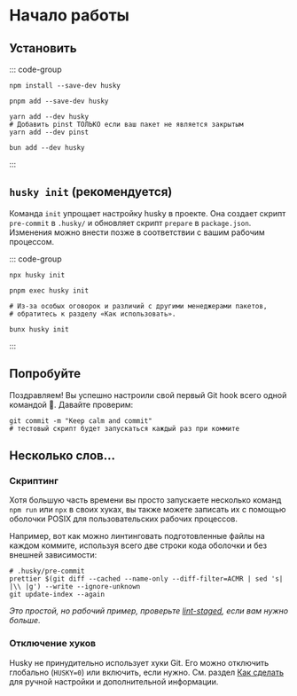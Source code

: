 # Начало работы

## Установить

::: code-group

```shell [npm]
npm install --save-dev husky
```

```shell [pnpm]
pnpm add --save-dev husky
```

```shell [yarn]
yarn add --dev husky
# Добавить pinst ТОЛЬКО если ваш пакет не является закрытым
yarn add --dev pinst
```

```shell [bun]
bun add --dev husky
```

:::

## `husky init` (рекомендуется)

Команда `init` упрощает настройку husky в проекте. Она создает скрипт `pre-commit` в `.husky/` и обновляет скрипт `prepare` в `package.json`. Изменения можно внести позже в соответствии с вашим рабочим процессом.

::: code-group

```shell [npm]
npx husky init
```

```shell [pnpm]
pnpm exec husky init
```

```shell [yarn]
# Из-за особых оговорок и различий с другими менеджерами пакетов,
# обратитесь к разделу «Как использовать».
```

```shell [bun]
bunx husky init
```

:::

## Попробуйте

Поздравляем! Вы успешно настроили свой первый Git hook всего одной командой 🎉. Давайте проверим:

```shell
git commit -m "Keep calm and commit"
# тестовый скрипт будет запускаться каждый раз при коммите
```

## Несколько слов...

### Скриптинг

Хотя большую часть времени вы просто запускаете несколько команд `npm run` или `npx` в своих хуках, вы также можете записать их с помощью оболочки POSIX для пользовательских рабочих процессов.

Например, вот как можно линтинговать подготовленные файлы на каждом коммите, используя всего две строки кода оболочки и без внешней зависимости:

```shell
# .husky/pre-commit
prettier $(git diff --cached --name-only --diff-filter=ACMR | sed 's| |\\ |g') --write --ignore-unknown
git update-index --again
```

_Это простой, но рабочий пример, проверьте [lint-staged](https://github.com/lint-staged/lint-staged), если вам нужно больше._

### Отключение хуков

Husky не принудительно использует хуки Git. Его можно отключить глобально (`HUSKY=0`) или включить, если нужно. См. раздел [Как сделать](how-to) для ручной настройки и дополнительной информации.